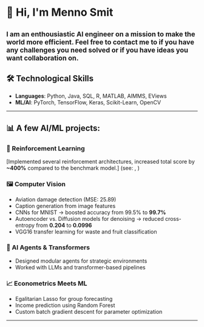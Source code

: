 # 👋 Hi, I'm Menno Smit
<sub>I am an enthousiastic AI engineer on a mission to make the world more efficient. Feel free to 
contact me to if you have any challenges you need solved or if you have ideas you want 
collaboration on.
---
## 🛠️ Technological Skills
- **Languages**: Python, Java, SQL, R, MATLAB, AIMMS, EViews
- **ML/AI**: PyTorch, TensorFlow, Keras, Scikit-Learn, OpenCV  
---
## 📊 A few AI/ML projects:

### 🤖 Reinforcement Learning
[Implemented several reinforcement architectures, increased total score by **~400%** compared to the benchmark model.]
(see: , )

### 🖼️ Computer Vision
- Aviation damage detection (MSE: 25.89)  
- Caption generation from image features  
- CNNs for MNIST → boosted accuracy from 99.5% to **99.7%**  
- Autoencoder vs. Diffusion models for denoising → reduced cross-entropy from **0.204** to **0.0996**  
- VGG16 transfer learning for waste and fruit classification


### 🧠 AI Agents & Transformers
- Designed modular agents for strategic environments  
- Worked with LLMs and transformer-based pipelines

### 📈 Econometrics Meets ML
- Egalitarian Lasso for group forecasting  
- Income prediction using Random Forest  
- Custom batch gradient descent for parameter optimization
---


